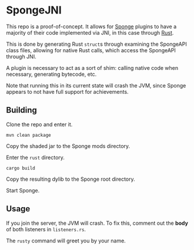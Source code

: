 # SpongeJNI

This repo is a proof-of-concept. It allows for [Sponge](https://www.spongepowered.org/) plugins to
have a majority of their code implemented via JNI, in this case through
[Rust](http://rust-lang.org/).

This is done by generating Rust `struct`s through examining the SpongeAPI class files, allowing for
native Rust calls, which access the SpongeAPI through JNI.

A plugin is necessary to act as a sort of shim: calling native code when necessary, generating
bytecode, etc.

Note that running this in its current state will crash the JVM, since Sponge appears to not have
full support for achievements.

## Building

Clone the repo and enter it.

`mvn clean package`

Copy the shaded jar to the Sponge mods directory.

Enter the `rust` directory.

`cargo build`

Copy the resulting dylib to the Sponge root directory.

Start Sponge.

## Usage

If you join the server, the JVM will crash. To fix this, comment out the **body** of both listeners
in `listeners.rs`.

The `rusty` command will greet you by your name.
